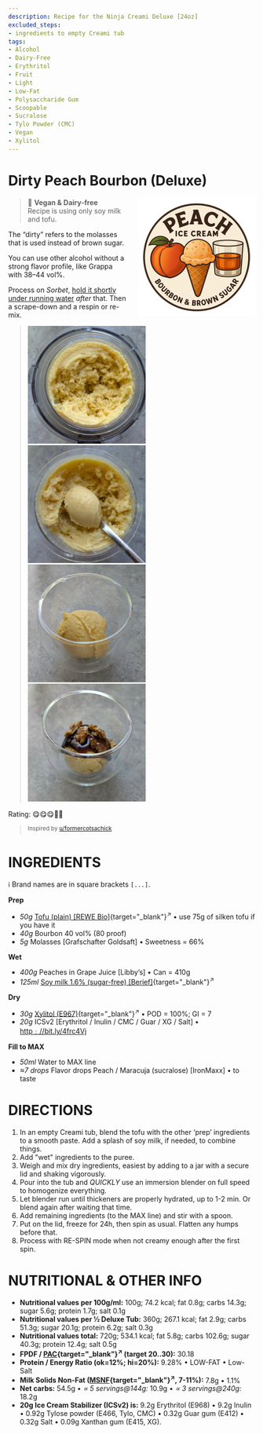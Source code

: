 ```yaml
---
description: Recipe for the Ninja Creami Deluxe [24oz]
excluded_steps:
- ingredients to empty Creami tub
tags:
- Alcohol
- Dairy-Free
- Erythritol
- Fruit
- Light
- Low-Fat
- Polysaccharide Gum
- Scoopable
- Sucralose
- Tylo Powder (CMC)
- Vegan
- Xylitol
---
```

# Dirty Peach Bourbon (Deluxe)
<img style="float: right; margin-left: 1.5em;" width=240 alt="Logo" src="logo-peach-bourbon.png" />

> 🌿 **Vegan & Dairy-free**<br />Recipe is using only soy milk and tofu.

The “dirty” refers to the molasses that is used instead of brown sugar.

You can use other alcohol without a strong flavor profile, like Grappa with 38–44 vol%.

Process on *Sorbet*, [hold it shortly under running water](https://jhermann.github.io/ice-creamery/info/tips%2Btricks/#handling-of-icy-sides-bottom)
*after* that.
Then a scrape-down and a respin or re-mix.<br clear=all />

> <img width=240 alt="After Sorbet run" src="dirty-peach_2025-06-29_1.jpg" class="zoomable" />
> <img width=240 alt="After scrape-down + mix-in" src="dirty-peach_2025-06-29_2.jpg" class="zoomable" />
> <img width=240 alt="Scooped after ~2 hours refreezing" src="dirty-peach_2025-06-29_3.jpg" class="zoomable" />
> <img width=240 alt="Served with molasses and walnuts" src="dirty-peach_2025-06-29_4.jpg" class="zoomable" />

Rating: 😋😋😋🍑🍑

> <sup>Inspired by [u/formercotsachick](https://www.reddit.com/user/formercotsachick/)</sup>

# INGREDIENTS

ℹ️ Brand names are in square brackets `[...]`.

**Prep**

  - _50g_ [Tofu (plain) \[REWE Bio\]](/ice-creamery/info/ingredients/#tofu){target="_blank"}<sup>↗</sup> • use 75g of silken tofu if you have it
  - _40g_ Bourbon 40 vol% (80 proof)
  - _5g_ Molasses [Grafschafter Goldsaft] • Sweetness = 66%

**Wet**

  - _400g_ Peaches in Grape Juice [Libby’s] • Can = 410g
  - _125ml_ [Soy milk 1.6% (sugar-free) \[Berief\]](/ice-creamery/info/ingredients/#soy-milk){target="_blank"}<sup>↗</sup>

**Dry**

  - _30g_ [Xylitol (E967)](/ice-creamery/info/ingredients/#xylitol-e967){target="_blank"}<sup>↗</sup> • POD = 100%; GI = 7
  - _20g_ ICSv2 [Erythritol / Inulin / CMC / Guar / XG / Salt] • [http﹕//bit.ly/4frc4Vj](https://jhermann.github.io/ice-creamery/I/Ice%20Cream%20Stabilizer%20(ICS)/)

**Fill to MAX**

  - _50ml_ Water to MAX line
  - _≈7 drops_ Flavor drops Peach / Maracuja (sucralose) [IronMaxx] • to taste

# DIRECTIONS

 1. In an empty Creami tub, blend the tofu with the other ‘prep’ ingredients to a smooth paste. Add a splash of soy milk, if needed, to combine things.
 1. Add "wet" ingredients to the puree.
 1. Weigh and mix dry ingredients, easiest by adding to a jar with a secure lid and shaking vigorously.
 1. Pour into the tub and *QUICKLY* use an immersion blender on full speed to homogenize everything.
 1. Let blender run until thickeners are properly hydrated, up to 1-2 min. Or blend again after waiting that time.
 1. Add remaining ingredients (to the MAX line) and stir with a spoon.
 1. Put on the lid, freeze for 24h, then spin as usual. Flatten any humps before that.
 1. Process with RE-SPIN mode when not creamy enough after the first spin.

# NUTRITIONAL & OTHER INFO
- **Nutritional values per 100g/ml:** 100g; 74.2 kcal; fat 0.8g; carbs 14.3g; sugar 5.6g; protein 1.7g; salt 0.1g
- **Nutritional values per ½ Deluxe Tub:** 360g; 267.1 kcal; fat 2.9g; carbs 51.3g; sugar 20.1g; protein 6.2g; salt 0.3g
- **Nutritional values total:** 720g; 534.1 kcal; fat 5.8g; carbs 102.6g; sugar 40.3g; protein 12.4g; salt 0.5g
- **FPDF / [PAC](/ice-creamery/info/glossary/#potere-anti-congelante-pac){target="_blank"}<sup>↗</sup> (target 20..30):** 30.18
- **Protein / Energy Ratio (ok=12%; hi=20%):** 9.28% • LOW-FAT • Low-Salt
- **Milk Solids Non-Fat ([MSNF](/ice-creamery/info/glossary/#milk-solids-not-fat-msnf){target="_blank"}<sup>↗</sup>, 7-11%):** 7.8g • 1.1%
- **Net carbs:** 54.5g • *∝ 5 servings@144g:* 10.9g • *∝ 3 servings@240g:* 18.2g
- **20g Ice Cream Stabilizer (ICSv2) is:** 9.2g Erythritol (E968) • 9.2g Inulin • 0.92g Tylose powder (E466, Tylo, CMC) • 0.32g Guar gum (E412) • 0.32g Salt • 0.09g Xanthan gum (E415, XG).
